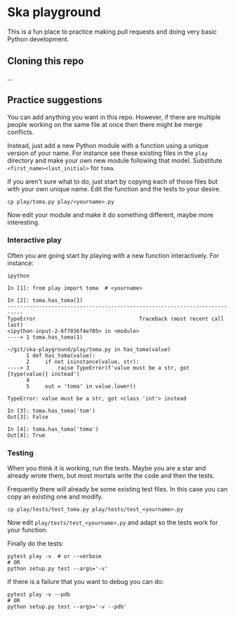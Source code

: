 # Ska playground

This is a fun place to practice making pull requests and doing very basic
Python development.

## Cloning this repo

...

## Practice suggestions

You can add anything you want in this repo. However, if there are multiple
people working on the same file at once then there might be merge conflicts.

Instead, just add a new Python module with a function using a unique version of
your name.  For instance see these existing files in the `play` directory and
make your own new module following that model. Substitute
`<first_name><last_initial>` for `toma`.

If you aren't sure what to do, just start by copying each of those files but
with your own unique name. Edit the function and the tests to your desire.
```
cp play/toma.py play/<yourname>.py
```

Now edit your module and make it do something different, maybe more interesting.

### Interactive play

Often you are going start by playing with a new function interactively. For
instance:

```
ipython

In [1]: from play import toma  # <yourname>

In [2]: toma.has_toma(1)
---------------------------------------------------------------------------
TypeError                                 Traceback (most recent call last)
<ipython-input-2-6f7036f4e705> in <module>
----> 1 toma.has_toma(1)

~/git/ska-playground/play/toma.py in has_toma(value)
      1 def has_toma(value):
      2     if not isinstance(value, str):
----> 3         raise TypeError(f'value must be a str, got {type(value)} instead')
      4
      5     out = 'toma' in value.lower()

TypeError: value must be a str, got <class 'int'> instead

In [3]: toma.has_toma('tom')
Out[3]: False

In [4]: toma.has_toma('toma')
Out[4]: True
```

### Testing

When you think it is working, run the tests. Maybe you are a star and already
wrote them, but most mortals write the code and then the tests.

Frequently there will already be some existing test files. In this case you
can copy an existing one and modify.
```
cp play/tests/test_toma.py play/tests/test_<yourname>.py
```

Now edit `play/tests/test_<yourname>.py` and adapt so the tests work for your
function.

Finally do the tests:
```
pytest play -v  # or --verbose
# OR
python setup.py test --args='-v'
```

If there is a failure that you want to debug you can do:
```
pytest play -v --pdb
# OR
python setup.py test --args='-v --pdb'
```
